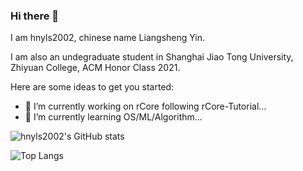 ### Hi there 👋

I am hnyls2002, chinese name Liangsheng Yin. 

I am also an undegraduate student in Shanghai Jiao Tong University, Zhiyuan College, ACM Honor Class 2021.

Here are some ideas to get you started:
- 🔭 I’m currently working on rCore following rCore-Tutorial...
- 🌱 I’m currently learning OS/ML/Algorithm...

![hnyls2002's GitHub stats](https://github-readme-stats.vercel.app/api?username=hnyls2002&show_icons=true&theme=gruvbox)

![Top Langs](https://github-readme-stats.vercel.app/api/top-langs/?username=hnyls2002&theme=gruvbox)

<!--
**hnyls2002/hnyls2002** is a ✨ _special_ ✨ repository because its `README.md` (this file) appears on your GitHub profile.

Here are some ideas to get you started:

- 🔭 I’m currently working on ...
- 🌱 I’m currently learning ...
- 👯 I’m looking to collaborate on ...
- 🤔 I’m looking for help with ...
- 💬 Ask me about ...
- 📫 How to reach me: ...
- 😄 Pronouns: ...
- ⚡ Fun fact: ...
-->
